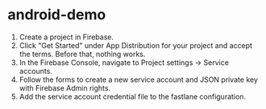 # android-demo

1. Create a project in Firebase.
1. Click "Get Started" under App Distribution for your project and accept the terms. Before that, nothing works.
1. In the Firebase Console, navigate to Project settings -> Service accounts.
1. Follow the forms to create a new service account and JSON private key with Firebase Admin rights.
1. Add the service account credential file to the fastlane configuration.
